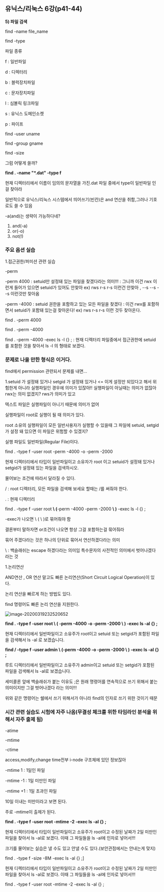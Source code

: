 ## 유닉스/리눅스 6강(p41-44)



**5) 파일 검색**



find -name file_name

find -type

파일 종류

f : 일반파일

d : 디렉터리

b : 블럭장치파일

c : 문자장치파일

I : 심볼릭 링크파일

s : 유닉스 도메인소켓

p : 파이프



find -user uname

find -group gname

find -size



그럼 어떻게 쓸까?

**find . -name "*.dat" -type f**

현재 디렉터리에서 이름이 임의의 문자열을 가진.dat 파일 중에서 type이 일반파일 인걸 찾아라



일반적으로 유닉스/리눅스 시스템에서 띄어쓰기(빈칸)은 and 연산을 취함,그러나 기호로도 쓸 수 있음

-a(and)는 생략이 가능하다네?

1. and(-a)
2. or(-o)
3. not(!)



### 주요 옵션 실습

1.접근권한/퍼미션 관련 실습



-perm

-perm 4000 : setuid만 설정돼 있는 파일을 찾겠다라는 의미!!! : 그니까 이건 rwx 이런게 들어가 있으면 setuid가 있어도 안찾아 ex) rws r-s r-s 이런건 안찾아 , --s --s --s 이런것만 찾아옴

-perm -4000 : setuid 권한을 포함하고 있는 모든 파일을 찾겠다 : 이건 rwx를 포함하면서 setuid가 포함돼 있는걸 찾아온다! ex) rws r-s r-s 이런 것두 찾아온다.



find . -perm 4000

find . -perm -4000



find  . -perm -4000 -exec ls -l {} \;        : 현재 디렉터리 파일중에서 접근권한에 setuid를 포함한 것을 찾아서 ls -l 의 형태로 보겠다.



### 문제로 나올 만한 형식은 이거다.

find에서 permission 관련되서 문제를 내면...

1.setuid 가 설정돼 있거나 setgid 가 설정돼 있거나  <= 이게 설정만 되있다고 해서 위험한게 아니라 실행파일인 경우에 의미가 있잖아!! 실행파일이 아닐때는 의미가 없잖아 rwx는 의미 없겠지? rws가 의미가 있고

텍스트 파일은 실행파일이 아니기 때문에 의미가 없어

실행파일이 root로 실행이 될 때 의미가 있다.

root 소유의 실행파일이 모든 일반사용자가 실행할 수 있을때 그 파일에 setuid, setgid가 설정 돼 있으면 이 파일은 위험할 수 있겠지?



실행 파일도 일반파일(Regular File)이다.



find . -type f -user root -perm -4000 -o -perm -2000

현재 디렉터리에서 타입이 일반파일이고 소유자가 root 이고 setuid가 설정돼 있거나 setgid가 설정돼 있는 파일을 검색하시오. 

물어보는 조건에 따라서 달라질 수 있다.

/ : root 디렉터리, 모든 파일을 검색해 보세요 할때는 /를 써줘야 한다.

. : 현재 디렉터리



find . -type f -user root **\ (**-perm -4000 -perm -2000 **\ )** -exec ls -l {} \;

-exec가 나오면 \ ( \ )로 묶어줘야 함

결론부터 말하자면 or조건이 나오면 항상 그걸 포함하는걸 묶어줘라

묶어 주겠다라는 것은 하나의 단위로 묶어서 연산하겠다라는 의미

\ : 백슬래쉬는 escape 하겠다라는 의미임 특수문자의 사전적인 의미에서 벗어나겠다라는 것



1.논리연산

AND연산 , OR 연산 말고도 빠른 논리연산(Short Circuit Logical Operation)이 있다.

논리 연산을 빠르게 하는 방법도 있다.



find 명령어도 빠른 논리 연산을 지원한다.

![image-20200319232520652](C:\Users\KAUstar\AppData\Roaming\Typora\typora-user-images\image-20200319232520652.png)



**find . -type f -user root \ ( -perm -4000 -o -perm -2000 \ ) -exec ls -al {} \;**

현재 디렉터리에서 일반파일이고 소유주가 root이고 setuid 또는 setgid가 포함된 파일을 검색해서 ls -al 로 보겠습니다.

**find / -type f -user admin \ (-perm -4000 -o -perm -2000 \ ) -exec ls -al {} \;**

루트 디렉터리에서 일반파일이고 소유주가 admin이고 setuid 또는 setgid가 포함된 파일을 검색해서 ls -al로 보겠습니다.



세미콜론 앞에 백슬래쉬가 붙는 이유도 ;은 원래 명령어를 연속적으로 쓰기 위해서 붙는 의미이지만 그걸 벗어나겠다 라는 의미!!!

위와 같은 명령어는 쉘에서 쓰기 위해서가 아니라 find의 인자로 쓰기 위한 것이기 때문





### 시간 관련 실습도 시험에 자주 나옴(무결성 체크를 위한 타임라인 분석을 위해서 자주 출제 됨)



-atime

-mtime

-ctime

access,modify,change time전부 i-node 구조체에 있던 정보잖아



-mtime 1 : 1일인 파일

-mtime -1 : 1일 미만인 파일

-mtime +1 : 1일 초과인 파일



10일 이내는 미만이라고 보면 된다.

주로 -mtime이 출제가 된다.



**find . -type f -user root -mtime -2 -exec ls -al {} \;**

현재 디렉터리에서 타입이 일반파일이고 소유주가 root이고 수정된 날짜가 2일 미만인 파일을 찾아서 ls -al로 보겠다. 이때 그 파일들을 ls -al에 인자로 넣어서!!!



크기를 물어보는 실습은 낼 수도 있고 안낼 수도 있다.(보안관점에서는 안내는게 맞지)



find . -type f -size -8M -exec ls -al {} \;]



























현재 디렉터리에서 타입이 일반파일이고 소유주가 root이고 수정된 날짜가 2일 미만인 파일을 찾아서 ls -al로 보겠다. 이때 그 파일들을 ls -al에 인자로 넣어서!!!

find . -type f -user root -mtime -2 -exec ls -al {} \;